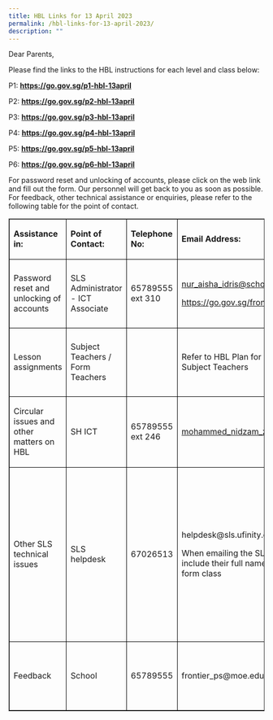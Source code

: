 ```yaml
---
title: HBL Links for 13 April 2023
permalink: /hbl-links-for-13-april-2023/
description: ""
---
```

<p>Dear Parents,</p>
<p>Please find the links to the HBL instructions for each level and class below:</p>
<p>P1:&nbsp;<strong><a href="https://go.gov.sg/p1-hbl-13april">https://go.gov.sg/p1-hbl-13april</a></strong></p>
<p>P2:&nbsp;<strong><a href="https://go.gov.sg/p2-hbl-13april">https://go.gov.sg/p2-hbl-13april</a></strong></p>
<p>P3:&nbsp;<strong><a href="https://go.gov.sg/p3-hbl-13april">https://go.gov.sg/p3-hbl-13april</a></strong></p>
<p>P4:&nbsp;<strong><a href="https://go.gov.sg/p4-hbl-13april">https://go.gov.sg/p4-hbl-13april</a></strong></p>
<p>P5:&nbsp;<strong><a href="https://go.gov.sg/p5-hbl-13april">https://go.gov.sg/p5-hbl-13april</a></strong></p>
<p>P6:&nbsp;<strong><a href="https://go.gov.sg/p6-hbl-13april">https://go.gov.sg/p6-hbl-13april</a></strong></p>
<p>For password reset and unlocking of accounts, please click on the web link and fill out the form. Our personnel will get back to you as soon as possible. For feedback, other technical assistance or enquiries, please refer to the following table for the point of contact.</p>
<table border="1px solid black">
<tbody>
<tr>
<td style="border:1px solid black;" colspan="2">
<p><strong>Assistance in:</strong></p>
</td>
<td style="border:1px solid black;">
<p><strong>Point of Contact:</strong></p>
</td>
<td style="border:1px solid black;">
<p><strong>Telephone No:</strong></p>
</td>
<td style="border:1px solid black;" colspan="2">
<p><strong>Email Address:</strong></p>
</td>
<td style="border:1px solid black;">
<p><strong>Operating Hours:</strong></p>
</td>
</tr>
<tr>
<td style="border:1px solid black;" colspan="2">
<p>Password reset and unlocking of accounts</p>
</td>
<td style="border:1px solid black;">
<p>SLS Administrator - ICT Associate</p>
</td>
<td style="border:1px solid black;">
<p>65789555 ext 310</p>
</td>
<td style="border:1px solid black;" colspan="2">
<p><a href="mailto:nur_aisha_idris@schools.gov.sg">nur_aisha_idris@schools.gov.sg</a></p>
<p><a href="https://go.gov.sg/frontier-formsg">https://go.gov.sg/frontier-formsg</a></p>
</td>
<td style="border:1px solid black;">
<p>Mondays - Fridays:</p>
<p>8:00 am - 4:00 pm</p>
</td>
</tr>
<tr>
<td style="border:1px solid black;" colspan="2">
<p>Lesson assignments</p>
</td>
<td style="border:1px solid black;">
<p>Subject Teachers / Form Teachers</p>
</td>
<td style="border:1px solid black;">
<p></p>
</td>
<td style="border:1px solid black;" colspan="2">
<p>Refer to HBL Plan for contact details of Subject Teachers</p>
</td>
<td style="border:1px solid black;">
<p>Mondays - Fridays:</p>
<p>8:00 am - 4:00 pm</p>
</td>
</tr>
<tr>
<td style="border:1px solid black;" colspan="2">
<p>Circular issues and other matters on HBL</p>
</td>
<td style="border:1px solid black;">
<p>SH ICT</p>
</td>
<td style="border:1px solid black;">
<p>65789555 ext 246</p>
</td>
<td style="border:1px solid black;" colspan="2">
<p><a href="mailto:mohammed_nidzam_zakariah@schools.gov.sg">mohammed_nidzam_zakariah@schools.gov.sg</a></p>
</td>
<td style="border:1px solid black;">
<p>Mondays - Fridays:</p>
<p>8:00 am - 4:00 pm</p>
</td>
</tr>
<tr>
<td style="border:1px solid black;" colspan="2">
<p>Other SLS technical issues</p>
</td>
<td style="border:1px solid black;">
<p>SLS helpdesk</p>
</td>
<td style="border:1px solid black;">
<p>67026513</p>
</td>
<td style="border:1px solid black;" colspan="2">
<p>helpdesk@sls.ufinity.com</p>
<p>When emailing the SLS Helpdesk, they should include their full name, name of school and form class</p>
</td>
<td style="border:1px solid black;">
<p>Mondays - Fridays:</p>
<p>4:00 pm - 9:00 pm</p>
<p>Saturdays:</p>
<p>9:00 am - 9:00 pm</p>
<p>*Closed on Sundays &amp; Public Holidays</p>
</td>
</tr>
<tr>
<td style="border:1px solid black;" colspan="2">
<p>Feedback</p>
</td>
<td style="border:1px solid black;">
<p>School</p>
</td>
<td style="border:1px solid black;">
<p>65789555</p>
</td>
<td style="border:1px solid black;" colspan="2">
<p>frontier_ps@moe.edu.sg</p>
</td>
<td style="border:1px solid black;">
<p>Mondays - Fridays:</p>
<p>8:00 am - 5:00 pm</p>
</td>
</tr>
</tbody>
</table>